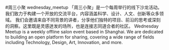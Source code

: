 #周三小聚 wednesday_meetup
「周三小聚」是一个每周举行的线下沙龙活动。我们致力于构建一个开放的交流平台，内容涵盖科学、设计、人文、创新等众多领域。  我们会邀请来自不同背景的讲者，分享他们独特的项目、前沿的思考或深刻的洞察。这里既是灵感迸发的场所，也是连接志同道合者的社区。 Wednesday Meetup is a weekly offline salon event based in Shanghai. We are dedicated to building an open platform for sharing, covering a wide range of fields including Technology, Design, Art, Innovation, and more.
